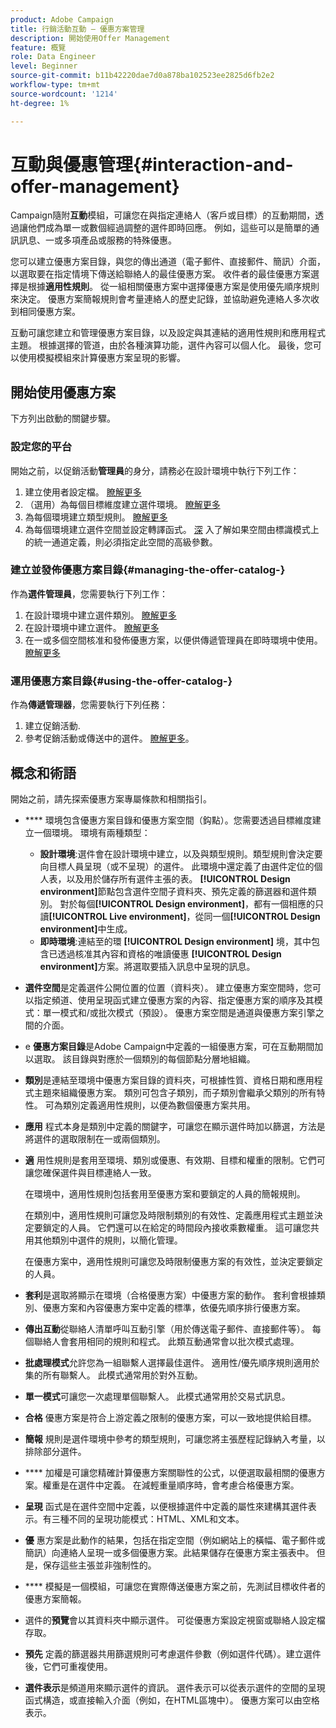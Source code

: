 ```yaml
---
product: Adobe Campaign
title: 行銷活動互動 — 優惠方案管理
description: 開始使用Offer Management
feature: 概覽
role: Data Engineer
level: Beginner
source-git-commit: b11b42220dae7d0a878ba102523ee2825d6fb2e2
workflow-type: tm+mt
source-wordcount: '1214'
ht-degree: 1%

---
```


# 互動與優惠管理{#interaction-and-offer-management}

Campaign隨附&#x200B;**互動**&#x200B;模組，可讓您在與指定連絡人（客戶或目標）的互動期間，透過讓他們成為單一或數個經過調整的選件即時回應。 例如，這些可以是簡單的通訊訊息、一或多項產品或服務的特殊優惠。

您可以建立優惠方案目錄，與您的傳出通道（電子郵件、直接郵件、簡訊）介面，以選取要在指定情境下傳送給聯絡人的最佳優惠方案。 收件者的最佳優惠方案選擇是根據&#x200B;**適用性規則**。 從一組相關優惠方案中選擇優惠方案是使用優先順序規則來決定。 優惠方案簡報規則會考量連絡人的歷史記錄，並協助避免連絡人多次收到相同優惠方案。

互動可讓您建立和管理優惠方案目錄，以及設定與其連結的適用性規則和應用程式主題。 根據選擇的管道，由於各種演算功能，選件內容可以個人化。 最後，您可以使用模擬模組來計算優惠方案呈現的影響。

## 開始使用優惠方案

下方列出啟動的關鍵步驟。

### 設定您的平台

開始之前，以促銷活動&#x200B;**管理員**&#x200B;的身分，請務必在設計環境中執行下列工作：

1. 建立使用者設定檔。 [瞭解更多](interaction-operators.md)
1. （選用）為每個目標維度建立選件環境。 [瞭解更多](interaction-env.md)
1. 為每個環境建立類型規則。 [瞭解更多](interaction-offer.md#offer-presentation)
1. 為每個環境建立選件空間並設定轉譯函式。 [深](interaction-offer-spaces.md)
入了解如果空間由標識模式上的統一通道定義，則必須指定此空間的高級參數。

### 建立並發佈優惠方案目錄{#managing-the-offer-catalog-}

作為&#x200B;**選件管理員**，您需要執行下列工作：

1. 在設計環境中建立選件類別。 [瞭解更多](interaction-offer-catalog.md#creating-offer-categories)
1. 在設計環境中建立選件。 [瞭解更多](interaction-offer.md)
1. 在一或多個空間核准和發佈優惠方案，以便供傳遞管理員在即時環境中使用。 [瞭解更多](interaction-offer.md#approve-offers)

### 運用優惠方案目錄{#using-the-offer-catalog-}

作為&#x200B;**傳遞管理器**，您需要執行下列任務：

1. 建立促銷活動.
1. 參考促銷活動或傳送中的選件。 [瞭解更多](interaction-send-offers.md)。


## 概念和術語

開始之前，請先探索優惠方案專屬條款和相關指引。

* **** 環境包含優惠方案目錄和優惠方案空間（鈎點）。您需要透過目標維度建立一個環境。
環境有兩種類型：

   * **設計環境**:選件會在設計環境中建立，以及與類型規則。類型規則會決定要向目標人員呈現（或不呈現）的選件。 此環境中還定義了由選件定位的個人表，以及用於儲存所有選件主張的表。 **[!UICONTROL Design environment]**&#x200B;節點包含選件空間子資料夾、預先定義的篩選器和選件類別。 對於每個&#x200B;**[!UICONTROL Design environment]**，都有一個相應的只讀&#x200B;**[!UICONTROL Live environment]**，從同一個&#x200B;**[!UICONTROL Design environment]**&#x200B;中生成。
   * **即時環境**:連結至的環 **[!UICONTROL Design environment]** 境，其中包含已透過核准其內容和資格的唯讀優惠 **[!UICONTROL Design environment]**&#x200B;方案。將選取要插入訊息中呈現的訊息。

* **選件空間**&#x200B;是定義選件公開位置的位置（資料夾）。 建立優惠方案空間時，您可以指定頻道、使用呈現函式建立優惠方案的內容、指定優惠方案的順序及其模式：單一模式和/或批次模式（預設）。 優惠方案空間是通道與優惠方案引擎之間的介面。
* e **優惠方案目錄**&#x200B;是Adobe Campaign中定義的一組優惠方案，可在互動期間加以選取。 該目錄與對應於一個類別的每個節點分層地組織。
* **類別**&#x200B;是連結至環境中優惠方案目錄的資料夾，可根據性質、資格日期和應用程式主題來組織優惠方案。 類別可包含子類別，而子類別會繼承父類別的所有特性。 可為類別定義適用性規則，以便為數個優惠方案共用。
* **應用** 程式本身是類別中定義的關鍵字，可讓您在顯示選件時加以篩選，方法是將選件的選取限制在一或兩個類別。
* **適** 用性規則是套用至環境、類別或優惠、有效期、目標和權重的限制。它們可讓您確保選件與目標連絡人一致。

   在環境中，適用性規則包括套用至優惠方案和要鎖定的人員的簡報規則。

   在類別中，適用性規則可讓您及時限制類別的有效性、定義應用程式主題並決定要鎖定的人員。 它們還可以在給定的時間段內接收乘數權重。 這可讓您共用其他類別中選件的規則，以簡化管理。

   在優惠方案中，適用性規則可讓您及時限制優惠方案的有效性，並決定要鎖定的人員。

* **套利**&#x200B;是選取將顯示在環境（合格優惠方案）中優惠方案的動作。 套利會根據類別、優惠方案和內容優惠方案中定義的標準，依優先順序排行優惠方案。
* **傳出互動**&#x200B;從聯絡人清單呼叫互動引擎（用於傳送電子郵件、直接郵件等）。 每個聯絡人會套用相同的規則和程式。 此類互動通常會以批次模式處理。
* **批處理模式**&#x200B;允許您為一組聯繫人選擇最佳選件。 適用性/優先順序規則適用於集的所有聯繫人。 此模式通常用於對外互動。
* **單一模式**&#x200B;可讓您一次處理單個聯繫人。 此模式通常用於交易式訊息。
* **合格** 優惠方案是符合上游定義之限制的優惠方案，可以一致地提供給目標。
* **簡報** 規則是選件環境中參考的類型規則，可讓您將主張歷程記錄納入考量，以排除部分選件。
* **** 加權是可讓您精確計算優惠方案關聯性的公式，以便選取最相關的優惠方案。權重是在選件中定義。 在減輕重量順序時，會考慮合格優惠方案。
* **呈現** 函式是在選件空間中定義，以便根據選件中定義的屬性來建構其選件表示。有三種不同的呈現功能模式：HTML、XML和文本。
* **優** 惠方案是此動作的結果，包括在指定空間（例如網站上的橫幅、電子郵件或簡訊）向連絡人呈現一或多個優惠方案。此結果儲存在優惠方案主張表中。 但是，保存這些主張並非強制性的。
* **** 模擬是一個模組，可讓您在實際傳送優惠方案之前，先測試目標收件者的優惠方案簡報。
* 選件的&#x200B;**預覽**&#x200B;會以其資料夾中顯示選件。 可從優惠方案設定視窗或聯絡人設定檔存取。
* **預先** 定義的篩選器共用篩選規則可考慮選件參數（例如選件代碼）。建立選件後，它們可重複使用。
* **選件表示**&#x200B;是頻道用來顯示選件的資訊。 選件表示可以從表示選件的空間的呈現函式構造，或直接輸入介面（例如，在HTML區塊中）。 優惠方案可以由空格表示。

